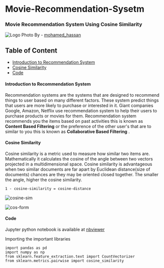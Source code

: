 # Movie-Recommendation-Sysetm

### Movie Recommendation System Using Cosine Similarity

![Logo](https://cdn.pixabay.com/photo/2017/06/02/22/01/dog-2367414_1280.png)
Photo By - [mohamed_hassan](https://pixabay.com/users/mohamed_hassan-5229782/)

## Table of Content
- [Introduction to Recommendation System](#introduction-to-recommendation-system)
- [Cosine Similarity](#cosine-similarity)
- [Code](#code)

#### Introduction to Recommendation System
Recommendation systems are the systems that are designed to recommend things to user based on many different factors. These system predict things that users are more likely to purchase or interested in it. Giant companies Google, Amazon, Netflix use recommendation system to help their users to purchase products or movies for them. Recommendation system recommends you the items based on past activities this is known as __Content Based Filtering__ or the preference of the other user's that are to similar to you this is known as __Collaborative Based Filtering__ .

#### Cosine Similarity 
Cosine similarity is a metric used to measure how similar two items are. Mathematically it calculates the cosine of the angle between two vectors projected in a multidimensional space. Cosine similarity is advantageous when two similar documents are far apart by Euclidean distance(size of documents) chances are they may be oriented closed together. The smaller the angle, higher the cosine similarity.
```
1 - cosine-similarity = cosine-distance
```

![cosine-sim](https://github.com/garooda/Movie-Recommendation-Sysetm/blob/main/images/cosine%20sim%20%201.PNG)

![cos-form](https://bit.ly/33baNhZ)

#### Code
Jupyter python notebook is available at  [nbviewer](https://nbviewer.jupyter.org/github/garooda/Movie-Recommendation-Sysetm/blob/main/movie_recommendation_system.ipynb)

Importing the important libraries

```python3
import pandas as pd
import numpy as np
from sklearn.feature_extraction.text import CountVectorizer
from sklearn.metrics.pairwise import cosine_similarity
```

